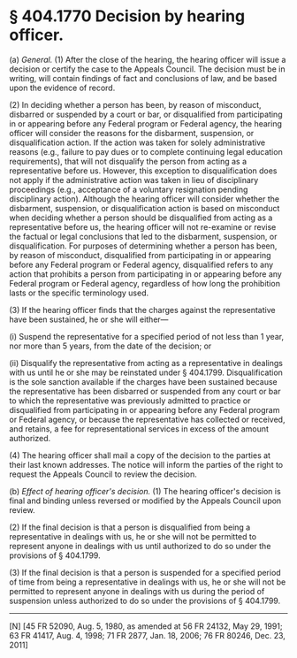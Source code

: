 # § 404.1770   Decision by hearing officer.

(a) *General.* (1) After the close of the hearing, the hearing officer will issue a decision or certify the case to the Appeals Council. The decision must be in writing, will contain findings of fact and conclusions of law, and be based upon the evidence of record.


(2) In deciding whether a person has been, by reason of misconduct, disbarred or suspended by a court or bar, or disqualified from participating in or appearing before any Federal program or Federal agency, the hearing officer will consider the reasons for the disbarment, suspension, or disqualification action. If the action was taken for solely administrative reasons (e.g., failure to pay dues or to complete continuing legal education requirements), that will not disqualify the person from acting as a representative before us. However, this exception to disqualification does not apply if the administrative action was taken in lieu of disciplinary proceedings (e.g., acceptance of a voluntary resignation pending disciplinary action). Although the hearing officer will consider whether the disbarment, suspension, or disqualification action is based on misconduct when deciding whether a person should be disqualified from acting as a representative before us, the hearing officer will not re-examine or revise the factual or legal conclusions that led to the disbarment, suspension, or disqualification. For purposes of determining whether a person has been, by reason of misconduct, disqualified from participating in or appearing before any Federal program or Federal agency, disqualified refers to any action that prohibits a person from participating in or appearing before any Federal program or Federal agency, regardless of how long the prohibition lasts or the specific terminology used.


(3) If the hearing officer finds that the charges against the representative have been sustained, he or she will either—


(i) Suspend the representative for a specified period of not less than 1 year, nor more than 5 years, from the date of the decision; or


(ii) Disqualify the representative from acting as a representative in dealings with us until he or she may be reinstated under § 404.1799. Disqualification is the sole sanction available if the charges have been sustained because the representative has been disbarred or suspended from any court or bar to which the representative was previously admitted to practice or disqualified from participating in or appearing before any Federal program or Federal agency, or because the representative has collected or received, and retains, a fee for representational services in excess of the amount authorized.


(4) The hearing officer shall mail a copy of the decision to the parties at their last known addresses. The notice will inform the parties of the right to request the Appeals Council to review the decision.


(b) *Effect of hearing officer's decision.* (1) The hearing officer's decision is final and binding unless reversed or modified by the Appeals Council upon review.


(2) If the final decision is that a person is disqualified from being a representative in dealings with us, he or she will not be permitted to represent anyone in dealings with us until authorized to do so under the provisions of § 404.1799.


(3) If the final decision is that a person is suspended for a specified period of time from being a representative in dealings with us, he or she will not be permitted to represent anyone in dealings with us during the period of suspension unless authorized to do so under the provisions of § 404.1799.



---

[N] [45 FR 52090, Aug. 5, 1980, as amended at 56 FR 24132, May 29, 1991; 63 FR 41417, Aug. 4, 1998; 71 FR 2877, Jan. 18, 2006; 76 FR 80246, Dec. 23, 2011]




